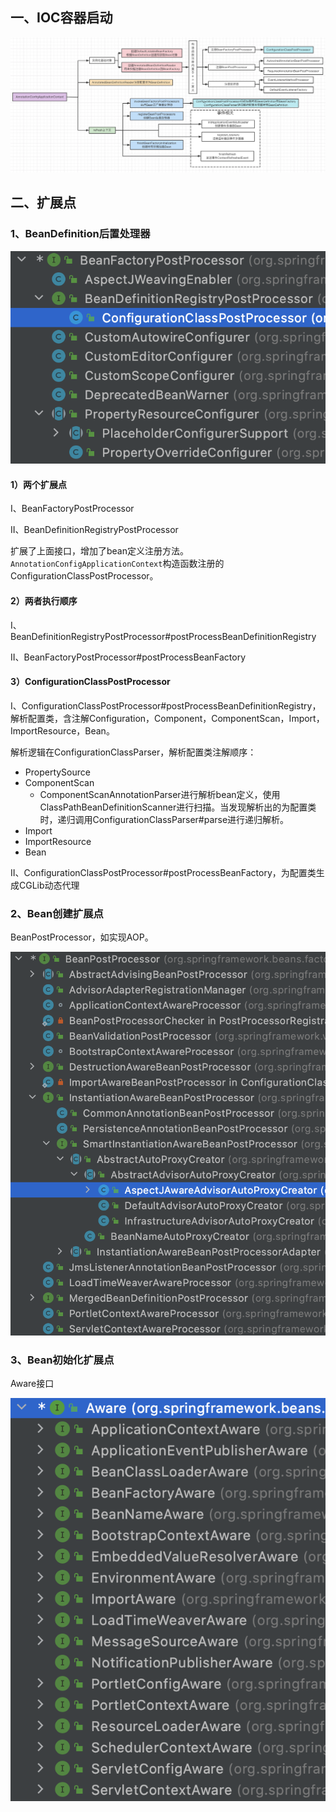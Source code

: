 ## 一、IOC容器启动

![image-20220321162616206](pic/image-20220321162616206.png)

## 二、扩展点

### 1、BeanDefinition后置处理器

![image-20220321163821229](pic/image-20220321163821229.png)

#### 1）两个扩展点

I、BeanFactoryPostProcessor

II、BeanDefinitionRegistryPostProcessor

扩展了上面接口，增加了bean定义注册方法。`AnnotationConfigApplicationContext`构造函数注册的ConfigurationClassPostProcessor。

#### 2）两者执行顺序

I、BeanDefinitionRegistryPostProcessor#postProcessBeanDefinitionRegistry

II、BeanFactoryPostProcessor#postProcessBeanFactory

#### 3）ConfigurationClassPostProcessor

I、ConfigurationClassPostProcessor#postProcessBeanDefinitionRegistry，解析配置类，含注解Configuration，Component，ComponentScan，Import，ImportResource，Bean。

解析逻辑在ConfigurationClassParser，解析配置类注解顺序：

* PropertySource
* ComponentScan
    * ComponentScanAnnotationParser进行解析bean定义，使用ClassPathBeanDefinitionScanner进行扫描。当发现解析出的为配置类时，递归调用ConfigurationClassParser#parse进行递归解析。
* Import
* ImportResource
* Bean

II、ConfigurationClassPostProcessor#postProcessBeanFactory，为配置类生成CGLib动态代理

### 2、Bean创建扩展点

BeanPostProcessor，如实现AOP。

![image-20220321163640140](pic/image-20220321163640140.png)

### 3、Bean初始化扩展点

Aware接口

![image-20220321163721686](pic/image-20220321163721686.png)